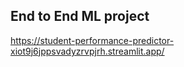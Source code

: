 ## End to End ML project
https://student-performance-predictor-xiot9j6jppsvadyzrvpjrh.streamlit.app/
